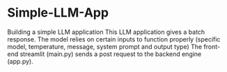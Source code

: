 # Simple-LLM-App
Building a simple LLM application
This LLM application gives a batch response. 
The model relies on certain inputs to function properly (specific model, temperature, message, system prompt and output type)
The front-end streamlit (main.py) sends a post request to the backend engine (app.py).
